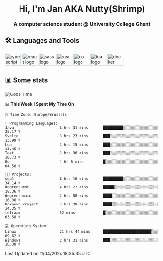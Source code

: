 <h1 align="center">Hi, I'm Jan AKA Nutty(Shrimp)</h1>
<h3 align="center">A computer science student @ University College Ghent</h3>

<h2 align="left">🛠️ Languages and Tools</h2>

###

<div align="left">
  <img src="https://cdn.jsdelivr.net/gh/devicons/devicon/icons/typescript/typescript-original.svg" height="40" width="52" alt="typescript logo"  />
  <img src="https://cdn.jsdelivr.net/gh/devicons/devicon/icons/react/react-original.svg" height="40" width="52" alt="react logo"  />
  <img src="https://cdn.jsdelivr.net/gh/devicons/devicon/icons/sass/sass-original.svg" height="40" width="52" alt="sass logo"  />
  <img src="https://cdn.jsdelivr.net/gh/devicons/devicon@latest/icons/rust/rust-original.svg" height="40" width="52" alt="rust logo" />
  <img src="https://cdn.jsdelivr.net/gh/devicons/devicon/icons/go/go-original.svg" height="40" width="52" alt="go logo"  />
  <img src="https://cdn.jsdelivr.net/gh/devicons/devicon/icons/lua/lua-original.svg" height="40" width="52" alt="lua logo"  />
  <img src="https://cdn.jsdelivr.net/gh/devicons/devicon/icons/docker/docker-original.svg" height="40" width="52" alt="docker logo"  />
</div>

<h2>📊 Some stats</h2>

<!--START_SECTION:waka-->
![Code Time](http://img.shields.io/badge/Code%20Time-4%2C365%20hrs%2033%20mins-blue)

📊 **This Week I Spent My Time On** 

```text
🕑︎ Time Zone: Europe/Brussels

💬 Programming Languages: 
Java                     8 hrs 31 mins       █████████░░░░░░░░░░░░░░░░   35.17 % 
Svelte                   3 hrs 23 mins       ███░░░░░░░░░░░░░░░░░░░░░░   13.99 % 
Lua                      3 hrs 15 mins       ███░░░░░░░░░░░░░░░░░░░░░░   13.45 % 
Text                     2 hrs 36 mins       ███░░░░░░░░░░░░░░░░░░░░░░   10.73 % 
Go                       1 hr 6 mins         █░░░░░░░░░░░░░░░░░░░░░░░░   04.58 % 

🐱‍💻 Projects: 
sdp1                     8 hrs 16 mins       █████████░░░░░░░░░░░░░░░░   34.14 % 
degrens-mdt              4 hrs 27 mins       █████░░░░░░░░░░░░░░░░░░░░   18.36 % 
degrens-main             3 hrs 58 mins       ████░░░░░░░░░░░░░░░░░░░░░   16.38 % 
Unknown Project          3 hrs 28 mins       ████░░░░░░░░░░░░░░░░░░░░░   14.35 % 
telraam                  52 mins             █░░░░░░░░░░░░░░░░░░░░░░░░   03.58 % 

💻 Operating System: 
Linux                    21 hrs 44 mins      ██████████████████████░░░   89.62 % 
Windows                  2 hrs 31 mins       ███░░░░░░░░░░░░░░░░░░░░░░   10.38 % 
```


 Last Updated on 11/04/2024 18:35:35 UTC
<!--END_SECTION:waka-->
